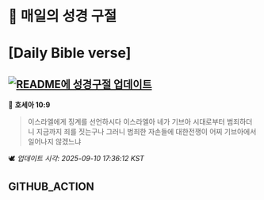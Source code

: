 # 🙏 매일의 성경 구절
# [Daily Bible verse]
## [![README에 성경구절 업데이트](https://github.com/DONGSUKA/first_test/actions/workflows/update-readme-bible.yml/badge.svg)](https://github.com/DONGSUKA/first_test/actions/workflows/update-readme-bible.yml)
<!-- START_BIBLE_VERSE -->
📖 **호세아 10:9**
> 이스라엘에게 징계를 선언하시다 이스라엘아 네가 기브아 시대로부터 범죄하더니 지금까지 죄를 짓는구나 그러니 범죄한 자손들에 대한전쟁이 어찌 기브아에서 일어나지 않겠느냐

🕊️ _업데이트 시각: 2025-09-10 17:36:12 KST_
  <!-- END_BIBLE_VERSE -->
## GITHUB_ACTION
